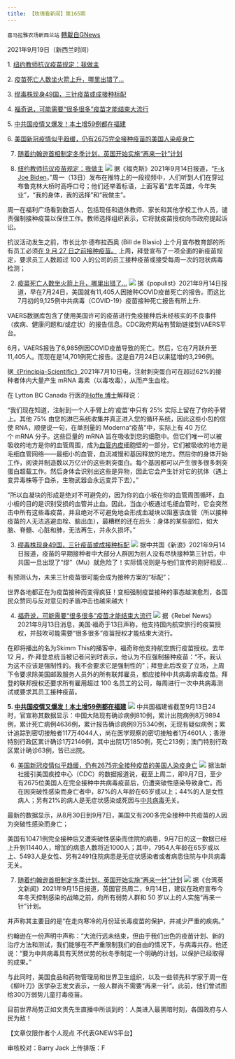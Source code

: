 ```yaml
---
title: 【玫瑰看新闻】第165期
---
```

`喜马拉雅农场新西兰站` [轉載自GNews](https://gnews.org/zh-hans/1549810/)

2021年9月19日（新西兰时间）

1. [纽约教师抗议疫苗规定：我做主](https://www.foxnews.com/us/anti-vaccine-mandate-protesters-new-york-city-joe-biden)

2. [疫苗死亡人数坐火箭上升，哪里出错了…](https://populist.press/vaccine-deaths-sky-rocket-something-is-wrong/)

3. [缪毒株现身49国，三针疫苗或成接种标配](https://news.sina.com.cn/w/2021-09-14/doc-iktzqtyt5896490.shtml)

4. [福奇说，可能需要“很多很多”疫苗才能结束大流行](https://www.rebelnews.com/could_take_many_many_more_vaccine_mandates_to_end_pandemic_fauci_says)

5. [中共国疫情又爆发！本土增59例都在福建](https://www.aboluowang.com/2021/0914/1646642.html)

6. [美国新冠疫情似乎趋缓，仍有2675完全接种疫苗的美国人染疫身亡](https://www.aboluowang.com/2021/0915/1646842.html)

7. [随着约翰逊首相制定冬季计划，英国开始实施“再来一针”计划](https://www.taiwannews.com.tw/en/news/4286956)

1. [纽约教师抗议疫苗规定：我做主](https://www.foxnews.com/us/anti-vaccine-mandate-protesters-new-york-city-joe-biden)
![](https://assets.gnews.org/wp-content/uploads/2021/09/图片-1-14.jpg)
据《福克斯》2021年9月14日报道，“[F–k Joe Biden](https://twitter.com/LeeroyPress/status/1437557436777385985?ref_src=twsrc%5Etfw%7Ctwcamp%5Etweetembed%7Ctwterm%5E1437557436777385985%7Ctwgr%5E%7Ctwcon%5Es1_&amp;ref_url=https://www.foxnews.com/us/anti-vaccine-mandate-protesters-new-york-city-joe-biden)，”周一（13日）发布在推特上的一段视频中，人们听到人们在穿过布鲁克林大桥时高呼口号；他们还举着标语，上面写着“去年英雄，今年失业”，“我的身体，我的选择”和“我做主”。

周一在福利广场看到数百人，包括现任和退休教师、家长和其他学校工作人员，谴责强制接种疫苗以保住工作。教师选择组织表示，它将就疫苗授权向市政府提起诉讼。

抗议活动发生之前，市长比尔·德布拉西奥 (Bill de Blasio) 上个月宣布教育部的所有员工必须[在 9 月 27 日之前接种疫苗。](https://www.foxnews.com/us/nyc-mandates-coronavirus-vaccinations-teachers)  上周，拜登宣布了一项全面的新疫苗规定，要求员工人数超过 100 人的公司的员工接种疫苗或接受每周一次的冠状病毒检测；

2. [疫苗死亡人数坐火箭上升，哪里出错了…](https://populist.press/vaccine-deaths-sky-rocket-something-is-wrong/)
![](https://assets.gnews.org/wp-content/uploads/2021/09/图片-2-7.jpg)
据《populist》2021年9月14日报道，早在7月24日，美国就有11,405人因接种COVID疫苗死亡的报告。而这比7月初的9,125例中共病毒（COVID-19）疫苗接种死亡报告有所上升.

VAERS数据库包含了使用美国许可的疫苗进行免疫接种后未经核实的不良事件（疾病、健康问题和/或症状）的报告信息。CDC政府网站有赞助链接到VAERS平台。

6月，VAERS报告了6,985例因COVID疫苗导致的死亡。然后，它在7月跃升至11,405人。而现在是14,701例死亡报告。这是自7月24日以来猛增的3,296例。

据[《Principia-Scientific》](https://principia-scientific.com/doctor-heart-failure-from-mrna-jabs-will-kill-most-people/)2021年7月10日电，注射刺突蛋白可在超过62%的接种者体内大量产生 mRNA 毒素（以毒攻毒），从而产生血栓。

在 Lytton BC Canada 行医的[Hoffe 博士](https://www.ratemds.com/doctor-ratings/40188/Dr-Charles-Hoffe-Lytton-BC.html/)解释说：

“我们现在知道，注射到一个人手臂上的‘疫苗’中只有 25% 实际上留在了你的手臂上。其他 75% 由您的淋巴系统收集并真正进入您的循环系统，因此这些小包的信使 RNA，顺便说一句，在单剂量的 Moderna“疫苗”中，实际上有 40 万亿个 mRNA 分子。这些巨量的 mRNA 旨在吸收到您的细胞中。但它们唯一可以被吸收的地方是你的血管周围，成为[血管内皮](https://www.sciencedirect.com/topics/medicine-and-dentistry/vascular-endothelium)细胞壁的一部分，它们被吸收的地方是毛细血管网络——最细小的血管，血流减慢和基因释放的地方。然后你的身体开始工作，阅读并制造数以万亿计的这些刺突蛋白。每个基因都可以产生很多很多刺突蛋白超载工作。然后身体会识别出这些是异物，因此它会产生针对它的抗体（遇上变异毒株等于自杀，生物武器会永远变异下去）。”

“所以血凝块的形成是绝对不可避免的，因为你的血小板在你的血管周围循环，血小板的目的是识别受损的血管并止血。因此，当血小板通过毛细血管时，它会突然击中所有这些毒疫苗，并且绝对不可避免地会形成血凝块以阻塞该血管（所以接种疫苗的人无法逃避血栓、脑出血），最糟糕的还在后头：身体的某些部位，如大脑、脊髓、心脏和肺，无法再生，并永久损坏。”

3. [缪毒株现身49国，三针疫苗或成接种标配](https://news.sina.com.cn/w/2021-09-14/doc-iktzqtyt5896490.shtml)
![](https://assets.gnews.org/wp-content/uploads/2021/09/图片-3-6.jpg)
据中共国《新浪》2021年9月14日报道，疫苗的早期接种者中大部分人群因为别人没有尽快接种第三针后，中共国一旦出现了“缪”（Mu）就危险了！实际情况则是与他们宣传的刚好相反…

有预测认为，未来三针疫苗很可能会成为接种方案的“标配”；

世界各地都正在为疫苗接种而变得疯狂！变相强制疫苗接种的事态越演愈烈，各国民众赞同与反对意见的矛盾冲击也越来越大！

4. [福奇说，可能需要“很多很多”疫苗才能结束大流行](https://www.rebelnews.com/could_take_many_many_more_vaccine_mandates_to_end_pandemic_fauci_says)
![](https://assets.gnews.org/wp-content/uploads/2021/09/图片-4-6.jpg)
据《Rebel News》2021年9月13日消息，美国·福奇于13日声称，他支持国内航空旅行的疫苗授权，并鼓吹可能需要“很多很多”疫苗授权才能结束大流行。

在即将播出的名为Skimm This的播客中，福奇称他支持航空旅行疫苗授权。去年 12 月，乔·拜登总统当被记者问到时表示，他认为不应强制接种疫苗：“不，我认为这不应该是强制性的。我不会要求它是强制性的”；拜登此后改变了立场，上周下令要求除美国邮政服务人员外的所有联邦雇员，都应接种中共病毒病毒疫苗。拜登的联邦授权还要求所有雇用超过 100 名员工的公司，每周进行一次中共病毒测试或要求其员工接种疫苗。

**5. [中共国疫情又爆发！本土增59例都在福建](https://www.aboluowang.com/2021/0914/1646642.html)**
![](https://assets.gnews.org/wp-content/uploads/2021/09/图片-5-3.jpg)
中共国福建省截至9月13日24时，官宣称其数据显示：中国大陆现有确诊病例810例，累计出院病例8万9894例，累计死亡病例4636例，累计报告确诊病例9万5340例，无现有疑似病例；累计追踪到密切接触者117万4044人，尚在医学观察的密切接触者1万4601人；香港特别行政区累计确诊1万2146例，其中出院1万1850例，死亡213例；澳门特别行政区累计确诊63例，皆已出院。

6. [美国新冠疫情似乎趋缓，仍有2675完全接种疫苗的美国人染疫身亡](https://www.aboluowang.com/2021/0915/1646842.html)
![](https://assets.gnews.org/wp-content/uploads/2021/09/图片-6-1.jpg)
据法新社援引美国疾控中心（CDC）的数据报道说，截至上周二，即9月7日，至少有2675位美国人在完全接种中共病毒疫苗后，仍遭突破性感染导致身亡。而在因突破性感染而身亡者中，87%的人年龄在65岁或以上；44%的人是女性病人；另有21%的病人是无症状感染或死因与[中共病毒](https://www.aboluowang.com/tag/%E6%96%B0%E5%86%A0%E7%97%85%E6%AF%92-1.html)无关。

最新的数据显示，从8月30日到9月7日，美国又有200多完全接种中共疫苗的人因为突破性感染而身亡；

美国有10471例完全接种后又遭突破性感染而住院的病患，9月7日的这一数据已经上升到11440人，增加的病患人数将近1000人；其中，7954人年龄在65岁或以上、5493人是女性、另有2491住院病患是无症状感染者或者病患住院与中共病毒无关。

7. [随着约翰逊首相制定冬季计划，英国开始实施“再来一针”计划](https://www.taiwannews.com.tw/en/news/4286956)
![](https://assets.gnews.org/wp-content/uploads/2021/09/图片-7-1.jpg)
据《台湾英文新闻》2021年9月15日报道，英国官员周二，9月14日，建议在政府宣布今年冬天控制感染的战略之前，向所有弱势人群和 50 岁以上的人实施“再来一针”计划。

并声称其主要目的是“在走向寒冷的月份延长毒疫苗的保护，并减少严重的疾病。”

约翰逊在一份声明中声称：“大流行远未结束，但由于我们出色的疫苗计划、新的治疗方法和测试，我们能够在不严重限制我们的自由的情况下，与病毒共存。他还说：“要为中共病毒具有天然优势的秋冬季制定一个明确的计划，以保护已经取得的成果。”

与此同时，美国食品和药物管理局和世界卫生组织，以及一些领先科学家于周一在《柳叶刀》医学杂志发文表示，一般人群尚不需要“再来一针”。此前，他们曾试图给300万弱势儿童打毒疫苗。

目前世界局势正如文贵先生直播中所谈到的：人类进入最黑暗时刻，各国政府与人民为敌！





【文章仅限作者个人观点 不代表GNEWS平台】

审核校对：Barry Jack
上传排版：F
